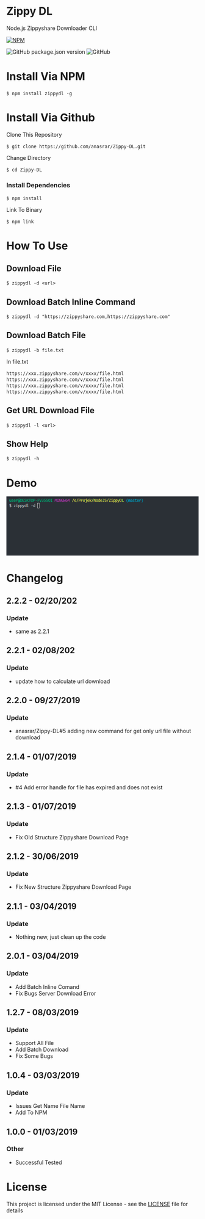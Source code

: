 # Zippy DL

Node.js Zippyshare Downloader CLI

[![NPM](https://nodei.co/npm/zippydl.png?compact=true)](https://nodei.co/npm/zippydl/)

![GitHub package.json version](https://img.shields.io/github/package-json/v/anasrar/Zippy-DL.svg) ![GitHub](https://img.shields.io/github/license/anasrar/Zippy-DL.svg)


# Install Via NPM

```
$ npm install zippydl -g
```

# Install Via Github

Clone This Repository

```
$ git clone https://github.com/anasrar/Zippy-DL.git
```

Change Directory

```
$ cd Zippy-DL
```

### Install Dependencies

```
$ npm install
```

Link To Binary
```
$ npm link
```

# How To Use


## Download File
```
$ zippydl -d <url>
```
## Download Batch Inline Command
```
$ zippydl -d "https://zippyshare.com,https://zippyshare.com"
```
## Download Batch File
```
$ zippydl -b file.txt
```
In file.txt
```
https://xxx.zippyshare.com/v/xxxx/file.html
https://xxx.zippyshare.com/v/xxxx/file.html
https://xxx.zippyshare.com/v/xxxx/file.html
https://xxx.zippyshare.com/v/xxxx/file.html
```
## Get URL Download File
```
$ zippydl -l <url>
```
## Show Help
```
$ zippydl -h
```

# Demo

![DEMO](DEMO.gif)


# Changelog

## 2.2.2 - 02/20/202
### Update
- same as 2.2.1

## 2.2.1 - 02/08/202
### Update
- update how to calculate url download

## 2.2.0 - 09/27/2019
### Update
- anasrar/Zippy-DL#5 adding new command for get only url file without download

## 2.1.4 - 01/07/2019
### Update
- #4 Add error handle for file has expired and does not exist

## 2.1.3 - 01/07/2019
### Update
- Fix Old Structure Zippyshare Download Page

## 2.1.2 - 30/06/2019
### Update
- Fix New Structure Zippyshare Download Page

## 2.1.1 - 03/04/2019
### Update
- Nothing new, just clean up the code

## 2.0.1 - 03/04/2019
### Update
- Add Batch Inline Comand
- Fix Bugs Server Download Error

## 1.2.7 - 08/03/2019
### Update
- Support All File
- Add Batch Download
- Fix Some Bugs

## 1.0.4 - 03/03/2019
### Update
- Issues Get Name File Name
- Add To NPM

## 1.0.0 - 01/03/2019
### Other
- Successful Tested

# License

This project is licensed under the MIT License - see the [LICENSE](LICENSE) file for details